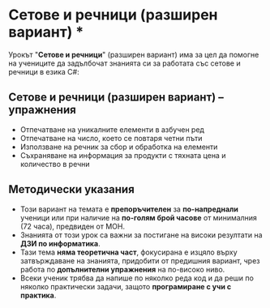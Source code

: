# Сетове и речници (разширен вариант) *

Урокът "**Сетове и речници**" (разширен вариант) има за цел да помогне на учениците да задълбочат знанията си за работата със сетове и речници в езика C#:

## Сетове и речници (разширен вариант) – упражнения
  - Отпечатване на уникалните елементи в азбучен ред
  - Отпечатване на число, което се повтаря четни пъти
  - Използване на речник за сбор и обработка на елементи
  - Съхраняване на информация за продукти с тяхната цена и количество в речни
  
## Методически указания
  - Този вариант на темата е **препоръчителен** за **по-напреднали** ученици или при наличие на **по-голям брой часове** от минималния (72 часа), предвиден от МОН.
  - Знанията от този урок са важни за постигане на високи резултати на **ДЗИ по информатика**.
  - Тази тема **няма теоретична част**, фокусирана е изцяло върху затвърждаване на знанията, придобити от предишния вариант, чрез работа по **допълнителни упражнения** на по-високо ниво.
  - Всеки ученик трябва да напише по няколко реда код и да реши по няколко практически задачи, защото **програмиране с учи с практика**.
